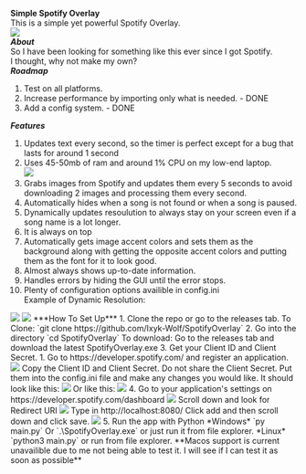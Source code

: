 **Simple Spotify Overlay**  
This is a simple yet powerful Spotify Overlay.  
<img src="https://cdn.discordapp.com/attachments/814731117416546307/819965785987481600/unknown.png"/>  
***About***   
So I have been looking for something like this ever since I got Spotify.  
I thought, why not make my own?  
***Roadmap***  
1. Test on all platforms.  
2. Increase performance by importing only what is needed. - DONE 
3. Add a config system. - DONE   
  
***Features***  
1. Updates text every second, so the timer is perfect except for a bug that lasts for around 1 second  
2. Uses 45-50mb of ram and around 1% CPU on my low-end laptop.  
   <img src="https://cdn.discordapp.com/attachments/814731117416546307/820186391052943370/unknown.png"/>
3. Grabs images from Spotify and updates them every 5 seconds to avoid downloading 2 images and processing them every second. 
4. Automatically hides when a song is not found or when a song is paused.
5. Dynamically updates resoulution to always stay on your screen even if a song name is a lot longer.  
6. It is always on top  
7. Automatically gets image accent colors and sets them  as the background along with getting the opposite accent colors and putting them as the font for it to look good.
8. Almost always shows up-to-date information.  
9. Handles errors by hiding the GUI until the error stops.  
10. Plenty of configuration options availible in config.ini  
Example of Dynamic Resolution:  
   <img src="https://cdn.discordapp.com/attachments/814731117416546307/819966525577625600/unknown.png"/>   
   <img src="https://cdn.discordapp.com/attachments/814731117416546307/820008584829075476/unknown.png"/>   
***How To Set Up***  
   1. Clone the repo or go to the releases tab.  
      To Clone: `git clone https://github.com/Ixyk-Wolf/SpotifyOverlay`
       2. Go into the directory  
        `cd SpotifyOverlay`  
      To download: Go to the releases tab and download the latest SpotifyOverlay.exe
   3. Get your Client ID and Client Secret.
      1. Go to https://developer.spotify.com/ and register an application.  
       <img src="https://cdn.discordapp.com/attachments/814731117416546307/819970864459939861/unknown.png"/>  
         Copy the Client ID and Client Secret. Do not share the Client Secret. Put them into the config.ini file and make any changes you would like.
         It should look like this:  
         <img src="https://cdn.discordapp.com/attachments/814731117416546307/820461819419295834/unknown.png"/>  
         Or like this:  
         <img src="https://cdn.discordapp.com/attachments/814731117416546307/820462112517521408/unknown.png"/>
   4. Go to your application's settings on https://developer.spotify.com/dashboard  
      <img src="https://cdn.discordapp.com/attachments/814731117416546307/819973689990709258/unknown.png"/>
      Scroll down and look for Redirect URI  
      <img src="https://cdn.discordapp.com/attachments/814731117416546307/819975858122522624/unknown.png"/>  
      Type in http://localhost:8080/  
      Click add and then scroll down and click save.  
      <img src="https://cdn.discordapp.com/attachments/814731117416546307/819976440639520818/unknown.png"/>
   5. Run the app with Python  
    *Windows*  
      `py main.py` Or `.\SpotifyOverlay.exe` or just run it from file explorer.  
    *Linux*  
      `python3 main.py` or run from file explorer.  
      **Macos support is current unavailible due to me not being able to test it. I will see if I can test it as soon  as possible**
      
